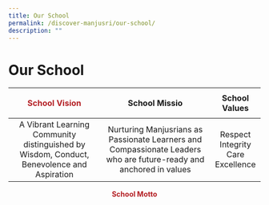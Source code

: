 ```yaml
---
title: Our School
permalink: /discover-manjusri/our-school/
description: ""
---
```

# Our School

| <p style = "color: #B42025; text-align: center"> <b>School Vision</b> </p>      | School Missio      | School Values |
|:-----------:|:-----------:|:--------------:|
| A Vibrant Learning Community distinguished by Wisdom, Conduct, Benevolence and Aspiration | Nurturing Manjusrians as Passionate Learners and Compassionate Leaders who are future-ready and anchored in values |       Respect <br>Integrity<br>Care<br>Excellence        |

<p style = "color: #B42025; text-align: center"> <b>School Motto</b> </p>

